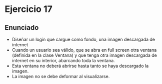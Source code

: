 # Ejercicio 17
## Enunciado
* Diseñar un login que cargue como fondo, una imagen descargada de internet
* Cuando un usuario sea válido, que se abra en full screen otra ventana (definida en la clase Ventana) y que tenga otra imagen descargada de internet en su interior, abarcando toda la ventana.
* Esta ventana no deberá abrirse hasta tanto se haya descargado la imagen.
* La imagen no se debe deformar al visualizarse.
